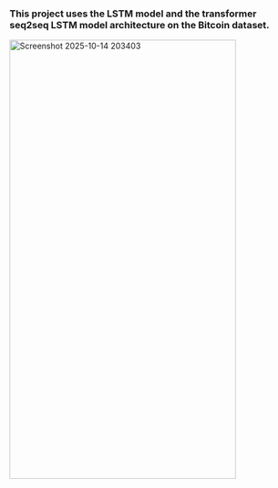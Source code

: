 ### This project uses the LSTM model and the transformer seq2seq LSTM model architecture on the Bitcoin dataset.

<img width="397" height="770" alt="Screenshot 2025-10-14 203403" src="https://github.com/user-attachments/assets/03e052c6-c8ac-452e-807c-693600d86c3d" />

